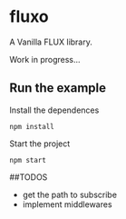 # fluxo
A Vanilla FLUX library.

Work in progress...

## Run the example

Install the dependences

```npm install```

Start the project

```npm start```

##TODOS

- get the path to subscribe
- implement middlewares